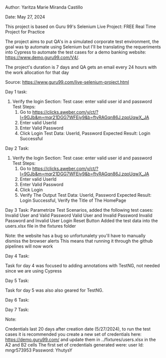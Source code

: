 Author: Yaritza Marie Miranda Castillo

Date: May 27, 2024

This project is based on Guru 99's Selenium Live Project: FREE Real Time Project for Practice

The project aims to put QA's in a simulated corporate test environment, the goal was tp automate using Selenium but I'll be translating the requeriments into Cypress
to automate the test cases for a demo banking website: https://www.demo.guru99.com/V4/. 

The project's duration is 7 days and QA gets an email every 24 hours with the work allocation for that day

Source:
https://www.guru99.com/live-selenium-project.html

Day 1 task:

1. Verify the login Section:
Test case: enter valid user id and password
Test Steps:
    1. Go to https://clicks.aweber.com/y/ct/?l=9GJb&m=mqr21DGG7WFEjy9&b=ftyRAGqn86J.zqoUqwX_JA
    2. Enter valid UserId
    3. Enter Valid Password
    4. Click Login
Test Data: UserId, Password
Expected Result: Login Successful

Day 2 Task:
1. Verify the login Section:
Test case: enter valid user id and password
Test Steps:
    1. Go to https://clicks.aweber.com/y/ct/?l=9GJb&m=mqr21DGG7WFEjy9&b=ftyRAGqn86J.zqoUqwX_JA
    2. Enter valid UserId
    3. Enter Valid Password
    4. Click Login
    5. Verify The Output
Test Data: UserId, Password
Expected Result: Login Successful, Verify the Title of The HomePage

Day 3 Task:
Parametrize Test Scenarios, added the following test cases:
Invalid User and Valid Password
Valid User and Invalid Password
Invalid Password and Invalid User
Login Reset Button
Added the test data into the users.xlsx file in the fixtures folder

Note: the website has a bug so unfortunalety you'll have to manually dismiss the browser alerts
This means that running it through the github pipelines will now work

Day 4 Task:

Task for day 4 was focused to adding annotations with TestNG, not needed since we are using Cypress 

Day 5 Task:

Task for day 5 was also also geared for TestNG.

Day 6 Task:

Day 7 Task:

Note:

Credentials last 20 days after creation date (5/27/2024), to run the test cases it is recommended you create a new set of credentials here:
https://demo.guru99.com/ and update them in ../fixtures/users.xlsx in the A2 and B2 cells
The first set of credentials generated were:
user Id: mngr573953
Password: YhutysY